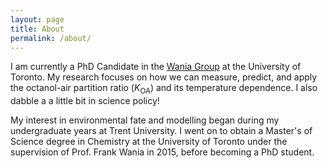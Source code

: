 ```yaml
---
layout: page
title: About
permalink: /about/
---
```


I am currently a PhD Candidate in the [Wania Group](https://www.utsc.utoronto.ca/labs/wania/) at the University of Toronto. My research focuses on how we can measure, predict, and apply the octanol-air partition ratio (*K*<sub>OA</sub>) and its temperature dependence. I also dabble a a little bit in science policy!

My interest in environmental fate and modelling began during my undergraduate years at Trent University. I went on to obtain a  Master's of Science degree in Chemistry at the University of Toronto under the supervision of Prof. Frank Wania in 2015, before becoming a PhD student. 


